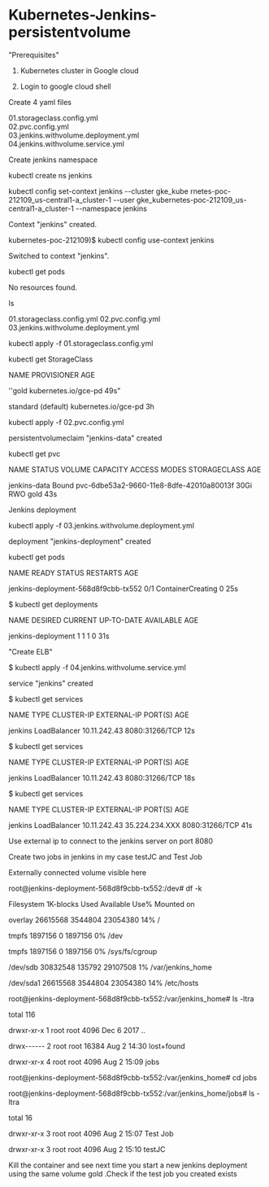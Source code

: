 # Kubernetes-Jenkins-persistentvolume


"Prerequisites"

1) Kubernetes cluster in Google cloud

2) Login to google cloud shell


Create 4 yaml files

01.storageclass.config.yml  
02.pvc.config.yml  
03.jenkins.withvolume.deployment.yml  
04.jenkins.withvolume.service.yml



Create jenkins namespace

kubectl create ns jenkins

kubectl config set-context jenkins --cluster gke_kube
rnetes-poc-212109_us-central1-a_cluster-1 --user gke_kubernetes-poc-212109_us-central1-a_cluster-1 --namespace jenkins

Context "jenkins" created.

kubernetes-poc-212109)$ kubectl config use-context jenkins

Switched to context "jenkins".

kubectl get pods

No resources found.

 ls
 
01.storageclass.config.yml  02.pvc.config.yml  03.jenkins.withvolume.deployment.yml

kubectl apply -f 01.storageclass.config.yml

kubectl get StorageClass

NAME                 PROVISIONER            AGE

''gold                 kubernetes.io/gce-pd   49s"

standard (default)   kubernetes.io/gce-pd   3h

kubectl apply -f 02.pvc.config.yml

persistentvolumeclaim "jenkins-data" created

 kubectl get pvc
 
NAME           STATUS    VOLUME                                     CAPACITY   ACCESS MODES   STORAGECLASS   AGE

jenkins-data   Bound     pvc-6dbe53a2-9660-11e8-8dfe-42010a80013f   30Gi       RWO            gold           43s


Jenkins deployment

 kubectl apply -f 03.jenkins.withvolume.deployment.yml
 
deployment "jenkins-deployment" created


kubectl get pods

NAME                                  READY     STATUS              RESTARTS   AGE

jenkins-deployment-568d8f9cbb-tx552   0/1       ContainerCreating   0          25s

$ kubectl get deployments

NAME                 DESIRED   CURRENT   UP-TO-DATE   AVAILABLE   AGE

jenkins-deployment   1         1         1            0           31s



"Create ELB"

$ kubectl apply -f 04.jenkins.withvolume.service.yml

service "jenkins" created

$ kubectl get services

NAME      TYPE           CLUSTER-IP     EXTERNAL-IP   PORT(S)          AGE

jenkins   LoadBalancer   10.11.242.43   <pending>     8080:31266/TCP   12s
 
$ kubectl get services

NAME      TYPE           CLUSTER-IP     EXTERNAL-IP   PORT(S)          AGE

jenkins   LoadBalancer   10.11.242.43   <pending>     8080:31266/TCP   18s
 
$ kubectl get services

NAME      TYPE           CLUSTER-IP     EXTERNAL-IP      PORT(S)          AGE

jenkins   LoadBalancer   10.11.242.43   35.224.234.XXX   8080:31266/TCP   41s


Use external ip to connect to the jenkins server on port 8080

Create two jobs in jenkins in my case testJC and Test Job

Externally connected volume visible here


root@jenkins-deployment-568d8f9cbb-tx552:/dev# df -k

Filesystem     1K-blocks    Used Available Use% Mounted on

overlay         26615568 3544804  23054380  14% /

tmpfs            1897156       0   1897156   0% /dev

tmpfs            1897156       0   1897156   0% /sys/fs/cgroup

/dev/sdb        30832548  135792  29107508   1% /var/jenkins_home

/dev/sda1       26615568 3544804  23054380  14% /etc/hosts



root@jenkins-deployment-568d8f9cbb-tx552:/var/jenkins_home# ls -ltra

total 116

drwxr-xr-x  1 root root  4096 Dec  6  2017 ..

drwx------  2 root root 16384 Aug  2 14:30 lost+found

drwxr-xr-x  4 root root  4096 Aug  2 15:09 jobs

root@jenkins-deployment-568d8f9cbb-tx552:/var/jenkins_home# cd jobs

root@jenkins-deployment-568d8f9cbb-tx552:/var/jenkins_home/jobs# ls -ltra

total 16

drwxr-xr-x  3 root root 4096 Aug  2 15:07 Test Job

drwxr-xr-x  3 root root 4096 Aug  2 15:10 testJC


Kill the container and see next time you start a new jenkins deployment using the same volume gold .Check if the test job you created exists
